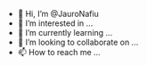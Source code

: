 - 👋 Hi, I’m @JauroNafiu
- 👀 I’m interested in ...
- 🌱 I’m currently learning ...
- 💞️ I’m looking to collaborate on ...
- 📫 How to reach me ...

<!---
JauroNafiu/JauroNafiu is a ✨ special ✨ repository because its `README.md` (this file) appears on your GitHub profile.
You can click the Preview link to take a look at your changes.
--->
